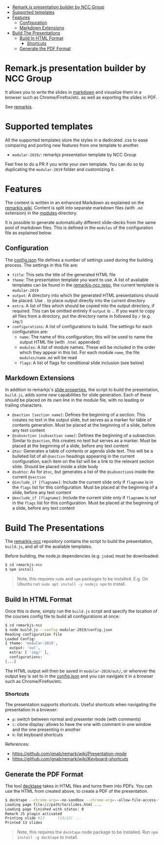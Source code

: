 <!-- vim-markdown-toc GFM -->

* [Remark.js presentation builder by NCC Group](#remarkjs-presentation-builder-by-ncc-group)
* [Supported templates](#supported-templates)
* [Features](#features)
    * [Configuration](#configuration)
    * [Markdown Extensions](#markdown-extensions)
* [Build The Presentations](#build-the-presentations)
    * [Build In HTML Format](#build-in-html-format)
        * [Shortcuts](#shortcuts)
    * [Generate the PDF Format](#generate-the-pdf-format)

<!-- vim-markdown-toc -->

# Remark.js presentation builder by NCC Group

It allows you to write the slides in [markdown](https://github.com/adam-p/markdown-here/wiki/Markdown-Cheatsheet) and visualize them in a browser such as Chrome/Firefox/etc. as well as exporting the slides in PDF.

See [remarkjs](https://github.com/gnab/remark/wiki).

# Supported templates

All the supported templates store the styles in a dedicated .css to ease comparing and porting new features from one template to another.

* `modular-2019/`: remarkjs presentation template by NCC Group

Feel free to do a PR if you write your own template. You can do so by duplicating the `modular-2019` folder and customizing it.

# Features

The content is written in an enhanced Markdown as explained on the [remarkjs wiki](https://github.com/gnab/remark/wiki/Markdown).
Content is split into separate markdown files (with `.md` extension) in the [modules](modular-2019/modules/) directory.

It is possible to generate automatically different slide-decks from the same pool of markdown files. This is defined in the `modules` of the configuration file as explained below.

## Configuration

The [config.json](modular-2019/config.json) file defines a number of settings used during the building process. The settings in this file are:

* `title`: This sets the title of the generated HTML file
* `theme`: The presentation template you want to use. A list of avaliable templates can be found in the [remarkjs-ncc repo](https://github.com/nccgroup/remarkjs-ncc), the current template is `modular-2019`
* `output`: A directory into which the generated HTML presentations should be placed. Use `.` to place output directly into the current directory
* `extra`: A list of files which should be copied into the output directory, if required. This can be omitted entirely if `output` is `.`. If you want to copy all files from a directory, put the directory name in followed by `/` (e.g. `img/`)
* `configurations`: A list of configurations to build. The settings for each configuration are:
  * `name`: The name of this configuration; this will be used to name the output HTML file (with `.html` appended)
  * `modules`: A list of module names. These will be included in the order which they appear in this list. For each module `name`, the file `modules/name.md` will be read
  * `flags`: A list of flags for conditional slide inclusion (see below)

## Markdown Extensions

In addition to remarkjs's [slide properties](https://github.com/gnab/remark/wiki/Markdown#slide-properties), the script to build the presentation, `build.js`, adds some new capabilities for slide generation. Each of these should be placed on its own line in the module file, with no leading or trailing characters.

* `@section [section name]`: Defines the beginning of a section. This creates no text in the output slide, but serves as a marker for table of contents generation. Must be placed at the beginning of a slide, before any text content
* `@subsection [subsection name]`: Defines the beginning of a subsection. Similar to `@section`, this creates no text but serves as a marker. Must be placed at the beginning of a slide, before any text content
* `@toc`: Generates a table of contents or agenda slide text. This will be a bulleted list of all `@section` headings appearing in the current configuration; each item on the list will be a link to the relevant section slide. Should be placed inside a slide body
* `@subtoc`: As for `@toc`, but generates a list of the `@subsection`s inside the current `@section`
* `@include_if [flagname]`: Include the current slide only if `flagname` is in the `flags` list for this configuration. Must be placed at the beginning of a slide, before any text content
* `@exclude_if [flagname]`: Include the current slide only if `flagname` is *not* in the `flags` list for this configuration. Must be placed at the beginning of a slide, before any text content

# Build The Presentations

The [remarkjs-ncc](https://github.com/nccgroup/remarkjs-ncc) repository contains the script to build the presentation, `build.js`, and all of the avaliable templates.

Before building, the node.js dependencies (e.g. `jsdom`) must be downloaded:

```bash
$ cd remarkjs-ncc
$ npm install
```

>Note, this requires `node` and `npm` packages to be installed. E.g. On Ubuntu run `sudo apt install -y nodejs npm` to install.

## Build In HTML Format

Once this is done, simply run the `build.js` script and specify the location of the courses config file to build all configurations at once:

```bash
$ cd remarkjs-ncc
$ node build.js --config modular-2019/config.json
Reading configuration file
Loaded Config:
{ theme: 'modular-2019',
  output: 'out',
  extra: [ 'img/' ],
  configurations:
[...]
```

The HTML output will then be saved in `modular-2019/out/`, or wherever the output key is set to in the [config.json](modular-2019/config.json) and you can navigate it in a browser such as Chrome/Firefox/etc. 

### Shortcuts

The presentation supports shortcuts. Useful shortcuts when navigating the presentation in a browser:

* `p`: switch between normal and presenter mode (with comments)
* `c`: clone display: allows to have the one with comment in one window and the one presenting in another
* `h`: list keyboard shortcuts

References:

* https://github.com/gnab/remark/wiki/Presentation-mode
* https://github.com/gnab/remark/wiki/Keyboard-shortcuts

## Generate the PDF Format

The tool [decktape](https://github.com/astefanutti/decktape) takes in HTML files and turns them into PDFs. You can use the HTML from created above, to create a PDF of the presentation.

```bash
$ decktape --chrome-arg=--no-sandbox --chrome-arg=--allow-file-access-from-files remark /path/to/slides.html /path/to/slides.pdf
Loading page file:///path/to/slides.html ...
Loading page finished with status: 0
Remark JS plugin activated
Printing slide #13      (13/13) ...
Printed 13 slides
```

>Note, this requires the `decktape` node package to be installed. Run `npm install -g decktape` to install.
